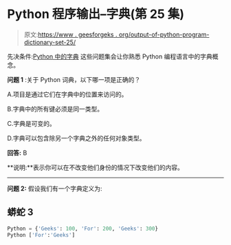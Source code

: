 # Python 程序输出–字典(第 25 集)

> 原文:[https://www . geesforgeks . org/output-of-python-program-dictionary-set-25/](https://www.geeksforgeeks.org/output-of-python-program-dictionary-set-25/)

先决条件:[Python 中的字典](https://www.geeksforgeeks.org/python-dictionary/)
这些问题集会让你熟悉 Python 编程语言中的字典概念。

**问题 1** :关于 Python 词典，以下哪一项是正确的？

A.项目是通过它们在字典中的位置来访问的。

B.字典中的所有键必须是同一类型。

C.字典是可变的。

D.字典可以包含除另一个字典之外的任何对象类型。

**回答:** B

**说明:**表示你可以在不改变他们身份的情况下改变他们的内容。

* * *

**问题 2:** 假设我们有一个字典定义为:

## 蟒蛇 3

```py
Python = {'Geeks': 100, 'For': 200, 'Geeks': 300}
Python ['For':'Geeks']
```